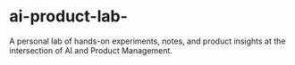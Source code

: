 # ai-product-lab-
A personal lab of hands-on experiments, notes, and product insights at the intersection of AI and Product Management.
